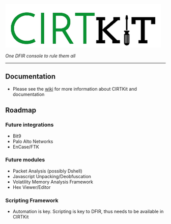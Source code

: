 ![CIRTKit](data/img/cirtkit_logo.png)

<i>One DFIR console to rule them all</i>
<hr />

## Documentation
* Please see the [wiki](https://github.com/byt3smith/CIRTKit/wiki) for more information about CIRTKit and documentation

## Roadmap
### Future integrations
* Bit9
* Palo Alto Networks
* EnCase/FTK

### Future modules
* Packet Analysis (possibly Dshell)
* Javascript Unpacking/Deobfuscation
* Volatility Memory Analysis Framework
* Hex Viewer/Editor

### Scripting Framework
* Automation is key. Scripting is key to DFIR, thus needs to be available in CIRTKit

